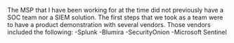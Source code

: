 The MSP that I have been working for at the time did not previously have a SOC team nor a SIEM solution. The first steps that we took as a team were to have a product demonstration with several vendors. Those vendors included the following:
-Splunk
-Blumira
-SecurityOnion
-Microsoft Sentinel